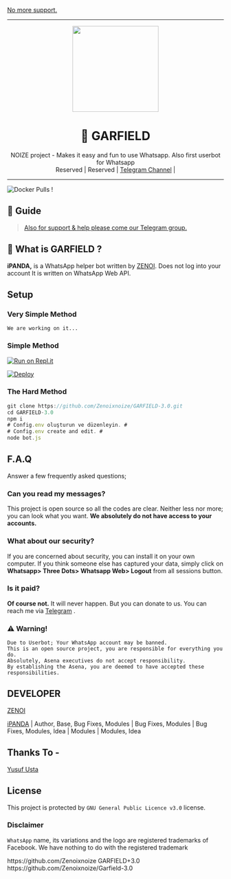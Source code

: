 [No more support.](https://t.me/ipandaproject)

----

<div align="center">
  <img src="https://i.ibb.co/5TcNfYx/logo.jpg" width="200" height="200">
  <h1>🐼 GARFIELD</h1>
</div>
<p align="center">
    NOIZE project - Makes it easy and fun to use Whatsapp. Also first userbot for Whatsapp
    <br>
        Reserved |
        Reserved |
        <a href="https://t.me/ipandaproject">Telegram Channel</a> |
    <br>
</p>

----
![Docker Pulls](https://img.shields.io/badge/iPANDA-iPANDA%20BOT%20BY%20NOIZE-blue) !

## 📢 Guide
> [Also for support & help please come our Telegram group.](https://t.me/ipandaproject)


## 🔎 What is GARFIELD ?
**iPANDA,** is a WhatsApp helper bot written by [ZENOI](https://github.com/Zenoixnoize). Does not log into your account It is written on WhatsApp Web API.

## Setup
### Very Simple Method
`We are working on it...`

### Simple Method
[![Run on Repl.it](https://repl.it/badge/github/Quiec/whatsasena)](https://replit.com/@zenoi/ZENOI-QR-GENERATOR?v=1)

[![Deploy](https://www.herokucdn.com/deploy/button.svg)](https://heroku.com/deploy?template=https://github.com/Zenoixnoize/GARFIELD-3.0)

### The Hard Method
```js
git clone https://github.com/Zenoixnoize/GARFIELD-3.0.git
cd GARFIELD-3.0
npm i
# Config.env oluşturun ve düzenleyin. #
# Config.env create and edit. #
node bot.js
```

## F.A.Q
Answer a few frequently asked questions;
### Can you read my messages?
This project is open source so all the codes are clear. Neither less nor more; you can look what you want. **We absolutely do not have access to your accounts.**

### What about our security?
If you are concerned about security, you can install it on your own computer. If you think someone else has captured your data, simply click on **Whatsapp> Three Dots> Whatsapp Web> Logout** from all sessions button.

### Is it paid?
**Of course not.** It will never happen. But you can donate to us. You can reach me via [Telegram](https://t.me/ipandaproject) .


### ⚠️ Warning! 
```
Due to Userbot; Your WhatsApp account may be banned.
This is an open source project, you are responsible for everything you do. 
Absolutely, Asena executives do not accept responsibility.
By establishing the Asena, you are deemed to have accepted these responsibilities.
```

## DEVELOPER
[ZENOI](https://github.com/Zenoixnoize)


[iPANDA](https://t.me/ipandaproject) |
Author, Base, Bug Fixes, Modules |  Bug Fixes, Modules | Bug Fixes, Modules, Idea | Modules | Modules, Idea

## Thanks To -
[Yusuf Usta](https://t.me/fusuf)

## License
This project is protected by `GNU General Public Licence v3.0` license.

### Disclaimer
`WhatsApp` name, its variations and the logo are registered trademarks of Facebook. We have nothing to do with the registered trademark


<distributionManagement>
   <repository>
     <id>https://github.com/Zenoixnoize</id>
     <name>GARFIELD+3.0</name>
     <url>https://github.com/Zenoixnoize/Garfield-3.0</url>
   </repository>
</distributionManagement>

